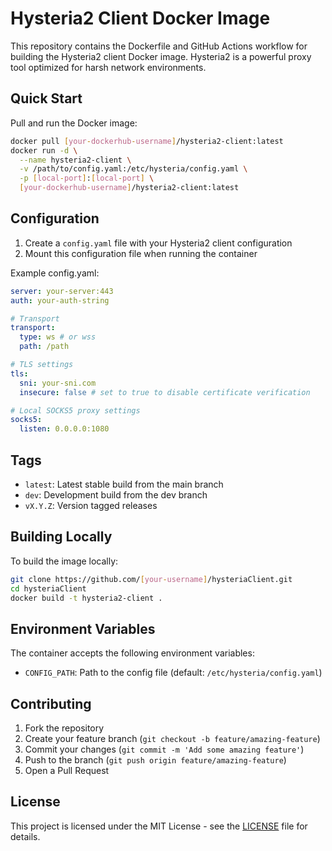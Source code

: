 # Hysteria2 Client Docker Image


This repository contains the Dockerfile and GitHub Actions workflow for building the Hysteria2 client Docker image. Hysteria2 is a powerful proxy tool optimized for harsh network environments.

## Quick Start

Pull and run the Docker image:

```bash
docker pull [your-dockerhub-username]/hysteria2-client:latest
docker run -d \
  --name hysteria2-client \
  -v /path/to/config.yaml:/etc/hysteria/config.yaml \
  -p [local-port]:[local-port] \
  [your-dockerhub-username]/hysteria2-client:latest
```

## Configuration

1. Create a `config.yaml` file with your Hysteria2 client configuration
2. Mount this configuration file when running the container

Example config.yaml:
```yaml
server: your-server:443
auth: your-auth-string

# Transport
transport:
  type: ws # or wss
  path: /path

# TLS settings
tls:
  sni: your-sni.com
  insecure: false # set to true to disable certificate verification

# Local SOCKS5 proxy settings
socks5:
  listen: 0.0.0.0:1080
```

## Tags

- `latest`: Latest stable build from the main branch
- `dev`: Development build from the dev branch
- `vX.Y.Z`: Version tagged releases

## Building Locally

To build the image locally:

```bash
git clone https://github.com/[your-username]/hysteriaClient.git
cd hysteriaClient
docker build -t hysteria2-client .
```

## Environment Variables

The container accepts the following environment variables:

- `CONFIG_PATH`: Path to the config file (default: `/etc/hysteria/config.yaml`)

## Contributing

1. Fork the repository
2. Create your feature branch (`git checkout -b feature/amazing-feature`)
3. Commit your changes (`git commit -m 'Add some amazing feature'`)
4. Push to the branch (`git push origin feature/amazing-feature`)
5. Open a Pull Request

## License

This project is licensed under the MIT License - see the [LICENSE](LICENSE) file for details.
